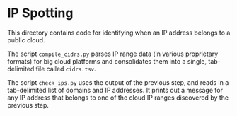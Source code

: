 # IP Spotting

This directory contains code for identifying when an IP address belongs to a
public cloud.

The script `compile_cidrs.py` parses IP range data (in various proprietary
formats) for big cloud platforms and consolidates them into a single,
tab-delimited file called `cidrs.tsv`.

The script `check_ips.py` uses the output of the previous step, and reads in a
tab-delimited list of domains and IP addresses. It prints out a message for any
IP address that belongs to one of the cloud IP ranges discovered by the previous
step.
